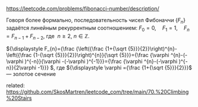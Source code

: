 https://leetcode.com/problems/fibonacci-number/description/

Говоря более формально, последовательность чисел Фибоначчи ${\displaystyle \{F_{n}\}}$ задаётся линейным рекуррентным соотношением: ${\displaystyle F_{0}=0,\quad F_{1}=1,\quad F_{n}=F_{n-1}+F_{n-2}}$,
где ${\displaystyle \ n\geqslant 2,\ n\in \mathbb {Z} }$.

${\displaystyle F_{n}={\frac {\left({\frac {1+{\sqrt {5}}}{2}}\right)^{n}-\left({\frac {1-{\sqrt {5}}}{2}}\right)^{n}}{\sqrt {5}}}={\frac {\varphi ^{n}-(-\varphi )^{-n}}{\varphi -(-\varphi )^{-1}}}={\frac {\varphi ^{n}-(-\varphi )^{-n}}{2\varphi -1}}} $,
где  ${\displaystyle \varphi ={\frac {1+{\sqrt {5}}}{2}}}$ — золотое сечение

related: https://github.com/SkosMartren/leetcode_com/tree/main/70.%20Climbing%20Stairs
